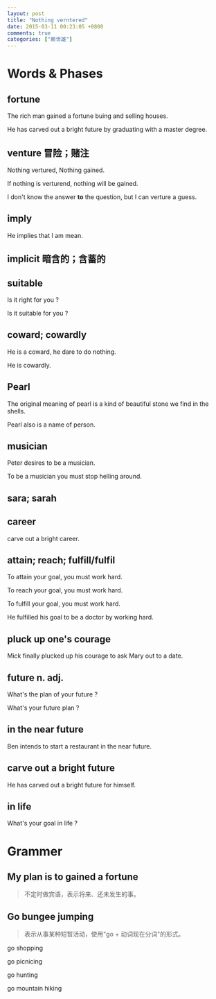 ```yaml
---
layout: post
title: "Nothing verntered"
date: 2015-03-11 00:23:05 +0800
comments: true
categories: ["赖世雄"]
---
```


# Words & Phases


## fortune

The rich man gained a fortune buing and selling houses.

He has carved out a bright future by graduating with a master degree.

## venture 冒险；赌注

Nothing vertured, Nothing gained.

If nothing is verturend, nothing will be gained.

I don't know the answer **to** the question, but I can verture a guess.


## imply

He implies that I am mean.

## implicit 暗含的；含蓄的

## suitable

Is it right for you ?

Is it suitable for you ?

## coward; cowardly

He is a coward, he dare to do nothing.

He is cowardly.

## Pearl

The original meaning of pearl is a kind of beautiful stone we find in the shells.

Pearl also is a name of person.

## musician

Peter desires to be a musician. 

To be a musician you must stop helling around.

## sara; sarah

## career

carve out a bright career.

## attain; reach; fulfill/fulfil

To attain your goal, you must work hard.

To reach your goal, you must work hard.

To fulfill your goal, you must work hard.

He fulfilled his goal to be a doctor by working hard.

## pluck up one's courage

Mick finally plucked up his courage to ask Mary out to a date.

## future n. adj.

What's the plan of your future ?

What's your future plan ?

## in the near future

Ben intends to start a restaurant in the near future.

## carve out a bright future

He has carved out a bright future for himself.

## in life
What's your goal in life ?

# Grammer

## My plan is to gained a fortune

> 不定时做宾语，表示将来、还未发生的事。

## Go bungee jumping

> 表示从事某种短暂活动，使用"go + 动词现在分词"的形式。

go shopping

go picnicing

go hunting

go mountain hiking
 

